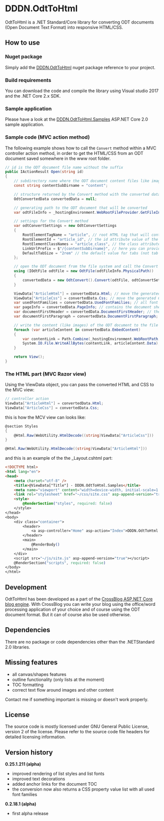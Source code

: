 

# DDDN.OdtToHtml
OdtToHtml is a .NET Standard/Core library for converting ODT documents (Open Document Text Format) into responsive HTML/CSS.

## How to use
### Nuget package
Simply add the [DDDN.OdtToHtml](https://www.nuget.org/packages/DDDN.OdtToHtml/) nuget package reference to your project.
### Build requirements
You can download the code and compile the library using Visual studio 2017 and the .NET Core 2.x SDK.
### Sample application
Please have a look at the [DDDN.OdtToHtml.Samples](https://github.com/DDDN/OdtToHtml/tree/dev/samples/DDDN.OdtToHtml.Samples) ASP.NET Core 2.0 sample application.
### Sample code (MVC action method)
The following example shows how to call the `Convert` method within a MVC controller action method, in order to get the HTML/CSS from an ODT document saved somewhere in the www root folder.
```C#
// id is the ODT document file name without the suffix
public IActionResult Open(string id)
{
	// subdirectory name where the ODT document content files like images will be stored
	const string contentSubDirname = "content";

	// structure returned by the Convert method with the converted data
	OdtConvertedData convertedData = null;

	// generating path to the ODT document that will be converted
	var odtFileInfo = _hostingEnvironment.WebRootFileProvider.GetFileInfo(Path.Combine("odt", id));

	// settings for the Convert method
	var odtConvertSettings = new OdtConvertSettings
	{
		RootElementTagName = "article", // root HTML tag that will contain the converted HTML
		RootElementId = "article_id", // the id attribute value of the root HTML tag (optional)
		RootElementClassNames = "article_class", // the class attribute value of the root HTML tag (optional)
		LinkUrlPrefix = $"/{contentSubDirname}", // here you can provide a prefix for all content links to match your environment requirements
		DefaultTabSize = "2rem" // the default value for tabs (not tab stops)
	};

	// open the ODT document from the file system and call the Convert method to get the HTML/CSS
	using (IOdtFile odtFile = new OdtFile(odtFileInfo.PhysicalPath))
	{
		convertedData = new OdtConvert().Convert(odtFile, odtConvertSettings);
	}

	ViewData["ArticleHtml"] = convertedData.Html; // move the generated HTML to the razor view
	ViewData["ArticleCss"] = convertedData.Css; // move the generated CSS to the razor view
	var usedFontFamilies = convertedData.UsedFontFamilies; // all font families used in CSS/HTML useful for font links
	var pageInfo = convertedData.PageInfo; // contains the document sheet's dimensions and margins
	var documentFirstHeader = convertedData.DocumentFirstHeader; // the "text only" content of the first document header for preview purposes
	var documentFirstParagraph = convertedData.DocumentFirstParagraph; // the "text only" content of the first document paragraph for preview purposes

	// write the content (like images) of the ODT document to the file system to make it available to the web browser
	foreach (var articleContent in convertedData.EmbedContent)
	{
		var contentLink = Path.Combine(_hostingEnvironment.WebRootPath, contentSubDirname, articleContent.LinkName);
		System.IO.File.WriteAllBytes(contentLink, articleContent.Data);
	}

	return View();
}
```
### The HTML part (MVC Razor view)
Using the ViewData object, you can pass the converted HTML and CSS to the MVC view:
```C#
// controller action
ViewData["ArticleHtml"] = convertedData.Html;
ViewData["ArticleCss"] = convertedData.Css;
```
this is how the MCV view can looks like:
```C#
@section Styles
{
	@Html.Raw(WebUtility.HtmlDecode((string)ViewData["ArticleCss"]))
}

@Html.Raw(WebUtility.HtmlDecode((string)ViewData["ArticleHtml"]))
```
and this is an example of the the _Layout.cshtml part:
```HTML
<!DOCTYPE html>
<html lang="en">
<head>
	<meta charset="utf-8" />
	<title>@ViewData["Title"] - DDDN.OdtToHtml.Samples</title>
	<meta name="viewport" content="width=device-width, initial-scale=1.0" />
	<link rel="stylesheet" href="~/css/site.css" asp-append-version="true" />
	<style>
		@RenderSection("styles", required: false)
	</style>
</head>
<body>
	<div class="container">
		<header>
			<a asp-controller="Home" asp-action="Index">DDDN.OdtToHtml.Samples - Home</a>
		</header>
		<main>
			@RenderBody()
		</main>
	</div>
	<script src="~/js/site.js" asp-append-version="true"></script>
	@RenderSection("scripts", required: false)
</body>
</html>
```

## Development
OdtToHtml has been developed as a part of the [CrossBlog ASP.NET Core blog engine](https:\\github.com/DDDN/CrossBlog). With CrossBlog you can write your blog using the office/word processing application of your choice and of course using the ODT document format. But it can of course also be used otherwise.

## Dependencies
There are no  package or code dependencies other than the .NETStandard 2.0 libraries.

## Missing features
- all canvas/shapes features
- outline functionality (only lists at the moment)
- TOC formatting
- correct text flow around images and other content

Contact me if something important is missing or doesn't work properly.

## License
The source code is mostly licensed under GNU General Public License, version 2 of the license. Please refer to the source code file headers for detailed licensing information.
## Version history
**0.25.1.211 (alpha)**
- improved rendering of list styles and list fonts
- improved text decorations
- added anchor links for the document TOC
- the conversion now also returns a CSS property value list with all used font families

**0.2.18.1 (alpha)**
- first alpha release
